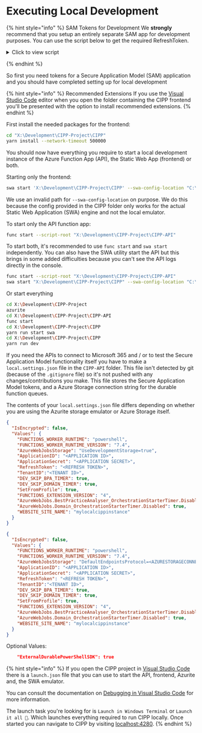# Executing Local Development

{% hint style="info" %}
SAM Tokens for Development We **strongly** recommend that you setup an entirely separate SAM app for development purposes. You can use the script below to get the required RefreshToken.

<details>
<summary> Click to view script </summary>

```powershell
function New-PartnerRefreshToken {
    <#
    .SYNOPSIS

    .DESCRIPTION

    .EXAMPLE
 
    #>
    [CmdletBinding()]
    param (
        [Parameter(Mandatory=$true)]
        [string]$clientId,

        [Parameter(Mandatory=$true)]
        [string]$clientSecret,

        [Parameter(Mandatory=$true)]
        [string]$tenantId,

        [Parameter(Mandatory=$true)]
        [string[]]$scopes
    )

    $redirectUri = "http://localhost:8400"
    $codeVerifier = [Convert]::ToBase64String([System.Text.Encoding]::UTF8.GetBytes([System.Guid]::NewGuid().ToString("N") + [System.Guid]::NewGuid().ToString("N")))
    $bytes = [System.Text.Encoding]::UTF8.GetBytes($codeVerifier)
    $codeChallenge = [Convert]::ToBase64String([System.Security.Cryptography.SHA256]::Create().ComputeHash($bytes)).TrimEnd('=').Replace('+', '-').Replace('/', '_')
    $joinedScopes = $scopes -Join " "
    $authUrl = "https://login.microsoftonline.com/$tenantId/oauth2/v2.0/authorize?client_id=$clientId&response_type=code&redirect_uri=$redirectUri&response_mode=query&scope=$joinedScopes&state=12345&code_challenge=$codeChallenge&code_challenge_method=S256&prompt=select_account"

    $listener = New-Object System.Net.HttpListener
    $listener.Prefixes.Add($redirectUri + '/')
    $listener.Start()
    Start-Process "$authUrl"
    $context = $listener.GetContext()
    $response = $context.Response
    $requestUrl = $context.Request.Url.ToString()
    $code = [System.Web.HttpUtility]::ParseQueryString($context.Request.Url.Query).Get("code")
    
    $messageBody = "<h1>Authentication Successful</h1><p>You have successfully authenticated.</p><p>Return to the PowerShell terminal to see the token</p>"
    $htmlContent = ('<!DOCTYPE html><html lang="en"><head><meta charset="UTF-8"><meta name="viewport" content="width=device-width, initial-scale=1.0"><title>Authentication Success</title><style>body{font-family:''Helvetica Neue'',Helvetica,Arial,sans-serif;margin:0;padding:0;display:flex;justify-content:center;align-items:center;height:100vh;background-color:#f8f9fa;color:#212529}.message{text-align:center;padding:20px;background-color:#fff;border:1px solid #dee2e6;border-radius:0.25rem;box-shadow:0 0.5rem 1rem rgba(0,0,0,.15)}h1{color:#007bff}</style></head><body><div class="message">' +$messageBody + '</div></body></html>')
    $buffer = [System.Text.Encoding]::UTF8.GetBytes($htmlContent)
    $response.ContentLength64 = $buffer.Length
    $response.OutputStream.Write($buffer, 0, $buffer.Length)
    $response.OutputStream.Close()
    $listener.Stop()

    $tokenUrl = "https://login.microsoftonline.com/$tenantId/oauth2/v2.0/token"
    $body = @{
        client_id = $clientId
        client_secret = $clientSecret
        scope = $encodedScopes
        code = $code
        redirect_uri = $redirectUri
        grant_type = "authorization_code"
        code_verifier = $codeVerifier
    }
    $response = Invoke-RestMethod -Uri $tokenUrl -Method Post -Body $body -ContentType "application/x-www-form-urlencoded"

    return [pscustomobject]@{
        clientId = $clientId
        clientSecret = $clientSecret
        refreshToken = $response.refresh_token
    }
}
```
Download the script and save it as `New-PartnerRefreshToken.ps1` in your `Downloads` folder. You can then run the script to get the RefreshToken you need.
```powershell
Import-Module "$HOME\Downloads\New-PartnerRefreshToken.ps1"
$HOME\Downloads\New-PartnerRefreshToken.ps1
```
Input `https://graph.microsoft.com/.default offline_access` as the scope.

</details>

{% endhint %}

So first you need tokens for a Secure Application Model (SAM) application and you should have completed setting up for local development

{% hint style="info" %}
Recommended Extensions If you use the [Visual Studio Code](https://code.visualstudio.com/) editor when you open the folder containing the CIPP frontend you'll be presented with the option to install recommended extensions.
{% endhint %}

First install the needed packages for the frontend:

```sh
cd "X:\Development\CIPP-Project\CIPP"
yarn install --network-timeout 500000
```

You should now have everything you require to start a local development instance of the Azure Function App (API), the Static Web App (frontend) or both.

Starting only the frontend:

```sh
swa start 'X:\Development\CIPP-Project\CIPP' --swa-config-location "C:\DoesntExist"
```

We use an invalid path for `--swa-config-location` on purpose. We do this because the config provided in the CIPP folder only works for the actual Static Web Application (SWA) engine and not the local emulator.

To start only the API function app:

```sh
func start --script-root "X:\Development\CIPP-Project\CIPP-API"
```

To start both, it's recommended to use `func start` and `swa start` independently. You can also have the SWA utility start the API but this brings in some added difficulties because you can't see the API logs directly in the console.

```sh
func start --script-root "X:\Development\CIPP-Project\CIPP-API"
swa start "X:\Development\CIPP-Project\CIPP" --swa-config-location "C:\DoesntExist" --api-location http://localhost:7071/
```

Or start everything
```sh
cd X:\Development\CIPP-Project
azurite
cd X:\Development\CIPP-Project\CIPP-API
func start
cd X:\Development\CIPP-Project\CIPP
yarn run start swa
cd X:\Development\CIPP-Project\CIPP
yarn run dev
```

If you need the APIs to connect to Microsoft 365 and / or to test the Secure Application Model functionality itself you have to make a `local.settings.json` file in the `CIPP-API` folder. This file isn't detected by git (because of the `.gitignore` file) so it's not pushed with any changes/contributions you make. This file stores the Secure Application Model tokens, and a Azure Storage connection string for the durable function queues.

The contents of your `local.settings.json` file differs depending on whether you are using the Azurite storage emulator or Azure Storage itself.

```JSON
{
  "IsEncrypted": false,
  "Values": {
    "FUNCTIONS_WORKER_RUNTIME": "powershell",
    "FUNCTIONS_WORKER_RUNTIME_VERSION": "7.4",
    "AzureWebJobsStorage": "UseDevelopmentStorage=true",
    "ApplicationID": "<APPLICATION ID>",
    "ApplicationSecret": "<APPLICATION SECRET>",
    "RefreshToken": "<REFRESH TOKEN>",
    "TenantID":"<TENANT ID>",
    "DEV_SKIP_BPA_TIMER": true,
    "DEV_SKIP_DOMAIN_TIMER": true,
    "SetFromProfile": true,
    "FUNCTIONS_EXTENSION_VERSION": "4",
    "AzureWebJobs.BestPracticeAnalyser_OrchestrationStarterTimer.Disabled": true,
    "AzureWebJobs.Domain_OrchestrationStarterTimer.Disabled": true,
    "WEBSITE_SITE_NAME": "mylocalcippinstance"
  }
}
```

```JSON
{
  "IsEncrypted": false,
  "Values": {
    "FUNCTIONS_WORKER_RUNTIME": "powershell",
    "FUNCTIONS_WORKER_RUNTIME_VERSION": "7.4",
    "AzureWebJobsStorage": "DefaultEndpointsProtocol=<AZURESTORAGECONNECTIONSTRING>",
    "ApplicationID": "<APPLICATION ID>",
    "ApplicationSecret": "<APPLICATION SECRET>",
    "RefreshToken": "<REFRESH TOKEN>",
    "TenantID":"<TENANT ID>",
    "DEV_SKIP_BPA_TIMER": true,
    "DEV_SKIP_DOMAIN_TIMER": true,
    "SetFromProfile": true,
    "FUNCTIONS_EXTENSION_VERSION": "4",
    "AzureWebJobs.BestPracticeAnalyser_OrchestrationStarterTimer.Disabled": true,
    "AzureWebJobs.Domain_OrchestrationStarterTimer.Disabled": true,
    "WEBSITE_SITE_NAME": "mylocalcippinstance"
  }
}
```
Optional Values:
```JSON
    "ExternalDurablePowerShellSDK": true
```

{% hint style="info" %}
If you open the CIPP project in [Visual Studio Code](https://code.visualstudio.com/) there is a `launch.json` file that you can use to start the API, frontend, Azurite and, the SWA emulator.

You can consult the documentation on [Debugging in Visual Studio Code](https://code.visualstudio.com/docs/editor/debugging) for more information.

The launch task you're looking for is `Launch in Windows Terminal` or `Launch it all 🚀`. Which launches everything required to run CIPP locally. Once started you can navigate to CIPP by visiting [localhost:4280](https://localhost:4280/).
{% endhint %}
